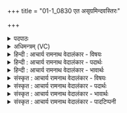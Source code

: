 +++
title = "01-1_0830 एत असृग्रमिन्दवस्तिरः"

+++
<details><summary>पदपाठः</summary>

ए꣣ते꣢। अ꣣सृग्रम्। इ꣡न्द꣢꣯वः। ति꣣रः꣢। प꣣वि꣡त्र꣢म्। आ꣣श꣡वः꣢। वि꣡श्वा꣢꣯नि। अ꣣भि꣢। सौ꣡भ꣢꣯गा। सौ। भ꣣गा। ८३०।
</details>

<details><summary>अधिमन्त्रम् (VC)</summary>

- पवमानः सोमः
- जमदग्निर्भार्गवः
- गायत्री
- षड्जः
</details>

<details><summary>हिन्दी : आचार्य रामनाथ वेदालंकार - विषयः</summary>

प्रथम ऋचा में उपासक का व्यवहार वर्णित है।
</details>

<details><summary>हिन्दी : आचार्य रामनाथ वेदालंकार - पदार्थः</summary>

पदार्थान्वयभाषाः -  (एते) ये (तिरः) तिरछी गति से (आशवः) शीघ्र आगे बढ़नेवाले (इन्दवः) तेजस्वी उपासक लोग (पवित्रम्) पवित्र व्यवहार को (असृग्रम्) उत्पन्न करते हैं। इसीलिए (विश्वानि) सब (सौभगा) सौभाग्यों को (अभि) प्राप्त कर लेते हैं।
</details>

<details><summary>हिन्दी : आचार्य रामनाथ वेदालंकार - भावार्थः</summary>

भावार्थभाषाः -  जगदीश्वर की उपासना से अपने हृदय को पवित्र करके समाज में सबके प्रति पवित्र व्यवहार यदि किया जाए तो निश्चय ही सब सौभाग्य प्राप्त हो जाते हैं ॥१॥
</details>

<details><summary>संस्कृत : आचार्य रामनाथ वेदालंकार - विषयः</summary>

तत्र प्रथमायामृचि उपासकव्यवहारमाह।
</details>

<details><summary>संस्कृत : आचार्य रामनाथ वेदालंकार - पदार्थः</summary>

पदार्थान्वयभाषाः -  (एते) इमे (तिरः) तिरश्चीनगत्या (आशवः) आशु अग्रगामिनः (इन्दवः) तेजस्विनः उपासकाः (पवित्रम्) पवित्रव्यवहारम् (असृग्रम्) असृजन् सृजन्ति।[सृज विसर्गे धातोः लडर्थे लङि प्रथमपुरुषबहुवचने असृजन् इति प्राप्ते ‘बहुलं छन्दसि’ अ० ७।१।८ इति रुडागमः,वर्णव्यत्ययेन जकारस्य गकारः,नकारस्य च मकारः।]अत एव (विश्वानि) सर्वाणि (सौभगा) सौभगानि,सौभाग्यानि (अभि) अभिप्राप्नुवन्ति ॥१॥
</details>

<details><summary>संस्कृत : आचार्य रामनाथ वेदालंकार - भावार्थः</summary>

भावार्थभाषाः -  जगदीश्वरोपासनया स्वहृदयं पवित्रं कृत्वा समाजे सर्वान् प्रति पवित्रो व्यवहारश्चेत् क्रियते तर्हि नूनं सर्वाणि सौभाग्यानि प्राप्यन्ते ॥१॥
</details>

<details><summary>संस्कृत : आचार्य रामनाथ वेदालंकार - पादटिप्पनी</summary>

टिप्पणी:   १. ऋ० ९।६२।१।
</details>